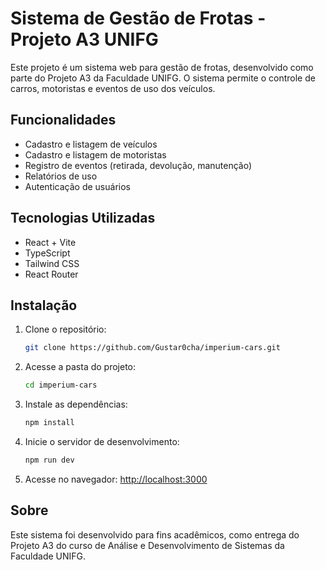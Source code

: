 # Sistema de Gestão de Frotas - Projeto A3 UNIFG

Este projeto é um sistema web para gestão de frotas, desenvolvido como parte do Projeto A3 da Faculdade UNIFG. O sistema permite o controle de carros, motoristas e eventos de uso dos veículos.

## Funcionalidades
- Cadastro e listagem de veículos
- Cadastro e listagem de motoristas
- Registro de eventos (retirada, devolução, manutenção)
- Relatórios de uso
- Autenticação de usuários

## Tecnologias Utilizadas
- React + Vite
- TypeScript
- Tailwind CSS
- React Router

## Instalação
1. Clone o repositório:
   ```bash
   git clone https://github.com/Gustar0cha/imperium-cars.git
   ```
2. Acesse a pasta do projeto:
   ```bash
   cd imperium-cars
   ```
3. Instale as dependências:
   ```bash
   npm install
   ```
4. Inicie o servidor de desenvolvimento:
   ```bash
   npm run dev
   ```
5. Acesse no navegador: [http://localhost:3000](http://localhost:3000)

## Sobre
Este sistema foi desenvolvido para fins acadêmicos, como entrega do Projeto A3 do curso de Análise e Desenvolvimento de Sistemas da Faculdade UNIFG. 